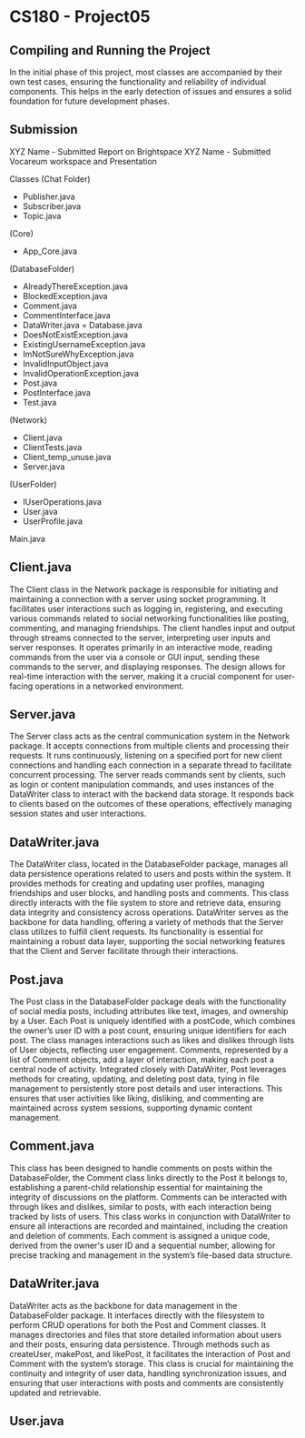 # CS180 - Project05


## Compiling and Running the Project
In the initial phase of this project, most classes are accompanied by their own test cases, ensuring the functionality and reliability of individual components. This helps in the early detection of issues and ensures a solid foundation for future development phases. 


## Submission
XYZ Name - Submitted Report on Brightspace
XYZ Name - Submitted Vocareum workspace and Presentation


Classes
(Chat Folder)
- Publisher.java
- Subscriber.java
- Topic.java

(Core)
- App_Core.java

(DatabaseFolder)
- AlreadyThereException.java
- BlockedException.java
- Comment.java
- CommentInterface.java
- DataWriter.java
= Database.java
- DoesNotExistException.java
- ExistingUsernameException.java
- ImNotSureWhyException.java
- InvalidInputObject.java
- InvalidOperationException.java
- Post.java
- PostInterface.java
- Test.java
  
(Network)
- Client.java
- ClientTests.java
- Client_temp_unuse.java
- Server.java

(UserFolder)
- IUserOperations.java
- User.java
- UserProfile.java


Main.java


## Client.java
The Client class in the Network package is responsible for initiating and maintaining a connection with a server using socket programming. It facilitates user interactions such as logging in, registering, and executing various commands related to social networking functionalities like posting, commenting, and managing friendships. The client handles input and output through streams connected to the server, interpreting user inputs and server responses. It operates primarily in an interactive mode, reading commands from the user via a console or GUI input, sending these commands to the server, and displaying responses. The design allows for real-time interaction with the server, making it a crucial component for user-facing operations in a networked environment.


## Server.java
The Server class acts as the central communication system in the Network package. It accepts connections from multiple clients and processing their requests. It runs continuously, listening on a specified port for new client connections and handling each connection in a separate thread to facilitate concurrent processing. The server reads commands sent by clients, such as login or content manipulation commands, and uses instances of the DataWriter class to interact with the backend data storage. It responds back to clients based on the outcomes of these operations, effectively managing session states and user interactions. 


## DataWriter.java
The DataWriter class, located in the DatabaseFolder package, manages all data persistence operations related to users and posts within the system. It provides methods for creating and updating user profiles, managing friendships and user blocks, and handling posts and comments. This class directly interacts with the file system to store and retrieve data, ensuring data integrity and consistency across operations. DataWriter serves as the backbone for data handling, offering a variety of methods that the Server class utilizes to fulfill client requests. Its functionality is essential for maintaining a robust data layer, supporting the social networking features that the Client and Server facilitate through their interactions.


## Post.java
The Post class in the DatabaseFolder package deals with the functionality of social media posts, including attributes like text, images, and ownership by a User. Each Post is uniquely identified with a postCode, which combines the owner’s user ID with a post count, ensuring unique identifiers for each post. The class manages interactions such as likes and dislikes through lists of User objects, reflecting user engagement. Comments, represented by a list of Comment objects, add a layer of interaction, making each post a central node of activity. Integrated closely with DataWriter, Post leverages methods for creating, updating, and deleting post data, tying in file management to persistently store post details and user interactions. This ensures that user activities like liking, disliking, and commenting are maintained across system sessions, supporting dynamic content management.


## Comment.java
This class has been designed to handle comments on posts within the DatabaseFolder, the Comment class links directly to the Post it belongs to, establishing a parent-child relationship essential for maintaining the integrity of discussions on the platform. Comments can be interacted with through likes and dislikes, similar to posts, with each interaction being tracked by lists of users. This class works in conjunction with DataWriter to ensure all interactions are recorded and maintained, including the creation and deletion of comments. Each comment is assigned a unique code, derived from the owner's user ID and a sequential number, allowing for precise tracking and management in the system’s file-based data structure.


## DataWriter.java
DataWriter acts as the backbone for data management in the DatabaseFolder package. It interfaces directly with the filesystem to perform CRUD operations for both the Post and Comment classes. It manages directories and files that store detailed information about users and their posts, ensuring data persistence. Through methods such as createUser, makePost, and likePost, it facilitates the interaction of Post and Comment with the system’s storage. This class is crucial for maintaining the continuity and integrity of user data, handling synchronization issues, and ensuring that user interactions with posts and comments are consistently updated and retrievable.


## User.java
